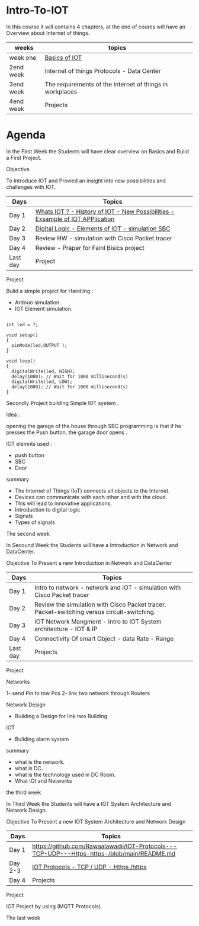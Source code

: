 # Intro-To-IOT



In this course it will contains 4 chapters, at the end of coures will have an Overview about Internet of things.  


| weeks  | topics |
| ------------- | ------------- |
| week one | [Basics of IOT ](https://github.com/Rawaalawadii/Introduction-to-IOT/blob/main/README.md) |
| 2end week | Internet of things Protocols - Data Center|
| 3end week | The requirements of the Internet of things in workplaces  |
| 4end week | Projects  |






# Agenda 

In the First Week the Students will have clear overview on Basics and Bulid a First Project. 

Objective

To Introduce IOT and Provied an insight into new possibilities  and challenges with IOT. 


| Days   | Topics  |
| ------------- | ------------- |
| Day 1 | [Whats IOT ? - History of IOT - New Possibilities - Exsample of IOT APPlication](https://github.com/Rawaalawadii/Introduction-to-IOT/blob/main/README.md)  |
| Day 2 |  [Digital Logic  - Elements of IOT - simulation SBC](https://github.com/Rawaalawadii/Introduction-to-IOT/blob/main/README.md) |
| Day 3 |  Review HW - simulation with Cisco Packet tracer  |
| Day 4 |  Review - Praper for Fainl Bisics project |
| Last day  | Project  |



Project 


Bulid a simple project for Handling :
- Ardouo simulation. 
- IOT Element simulation.


```

int led = 7; 

void setup()
{
  pinMode(led,OUTPUT );
}

void loop()
{
  digitalWrite(led, HIGH);
  delay(1000); // Wait for 1000 millisecond(s)
  digitalWrite(led, LOW);
  delay(1000); // Wait for 1000 millisecond(s)
}

```

Secondly Project building Simple IOT system . 

Idea : 

opening the garage of the house through SBC programming is that if he presses the Push button, the garage door opens . 

IOT elemnts used : 

- push button 
- SBC
- Door




summary

- The Internet of Things (IoT) connects all objects to the Internet.
- Devices can communicate with each other and with the cloud.
- This will lead to innovative applications. 
- Introduction to digital logic
- Signals
- Types of signals 




The second week 

In Secound Week the Students will have a Introduction in Network and DataCenter.  

Objective 
To Present a new Introduction in Network and DataCenter



| Days   | Topics  |
| ------------- | ------------- |
| Day 1 | Intro to network - network and IOT - simulation with Cisco Packet tracer  |
| Day 2 |  Review the simulation with Cisco Packet tracer.  Packet-switching versus circuit-switching.  |
| Day 3 | IOT Network Mangment - intro to IOT System architecture - IOT & IP |
| Day 4 | Connectivity Of smart Object - data Rate - Range |
| Last day  | Projects  |


Project

Networks 

1- send Pin to tow Pcs 
2- link two network through Routers 

Network Design 

-  Buliding a Design  for link two Buliding 

IOT 

- Buliding alarm system 


summary

 - what is the network. 
 - what is DC.  
 - what is the technology used in DC Room. 
 - What IOt and Networks 



the third week 

In Third Week the Students will have a IOT System Architecture and Network Design.  

Objective 
To Present a new IOT System Architecture and Network Design



| Days   | Topics  |
| ------------- | ------------- |
| Day 1 |https://github.com/Rawaalawadii/IOT-Protocols---TCP-UDP---Https-https-/blob/main/README.md |
| Day 2-3 |[ IOT Protocols - TCP / UDP - Https /https ](https://github.com/Rawaalawadii/IOT-Protocols---TCP-UDP---Https-https-/blob/main/README.md) |
| Day 4 |  Projects |



Project
 
IOT Project by using (MQTT Protocols). 


The last week 


 
 
 






